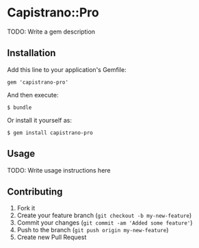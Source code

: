 # Capistrano::Pro

TODO: Write a gem description

## Installation

Add this line to your application's Gemfile:

    gem 'capistrano-pro'

And then execute:

    $ bundle

Or install it yourself as:

    $ gem install capistrano-pro

## Usage

TODO: Write usage instructions here

## Contributing

1. Fork it
2. Create your feature branch (`git checkout -b my-new-feature`)
3. Commit your changes (`git commit -am 'Added some feature'`)
4. Push to the branch (`git push origin my-new-feature`)
5. Create new Pull Request
